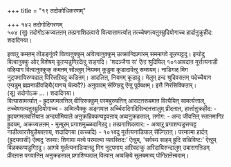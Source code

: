 +++
title = "१९ तदोकोधिकरणम्"

+++
१४२ तदोगोदिगरणम्  
५०४ (सू) तदोगोऽक्रज्वलऩम् तत्प्रगाशिदत्वारो वित्यासामर्त्यात् तत्च्चेषगत्यऩुस्म्रुदियोगाच्च हार्दाऩुक्रुहीद: शदादिगया।  
  
इव्वाऱु कमऩम् तॊडङ्गुंवरै वित्वाऩुक्कुम् अवित्वाऩुक्कुम् उत्क्रान्दिप्रगारम् सममागवे कूऱप्पट्टदु। इप्पोदु वित्वाऩुक्कु ओर् विशेषम् कूऱप्पडुगिऱदॆऩ्ऱु सङ्गदि। 'शदञ्जैगा स' ऎऩ्ऱ श्रुदियिल् १०१आवदाऩ मूर्त्तऩ्यनाडी वऴियाग वित्वाऩुक्कुक् कमऩम् सॊल्लुम् नियमम् कूडुमा कूडादावॆऩ्ऱु सम्शयम्। नाडिगळ् मिग नुट्पमायिरुप्पदाल् पिरित्तऱिवदु कडिऩम्। आदलिऩ्, नियमम् कूडादु। मेलुम् इन्द श्रुदिवसऩम् यदेच्चैयाग एऱ्पडुम् ब्रह्मनाडीवऴियै{यागच् चॆल्वदै?} अऩुवादम् सॆय्गिऱदु ऎऩ्ऱु पूर्वबक्षम्। इत्तै निरसिक्किऱार्।   
(सू) तदोगोऽक्र …। शदादिगया।   
वित्यासामर्त्यात् - ह्रुदयगमलत्तिल् वीऱ्ऱिरुक्कुम् परमबुरुषऩिऩ् आरादऩरूबमाऩ वित्यैयिऩ् सामर्त्यत्ताल्, तच्चेषगत्यऩुस्म्रुदियोगाच्च - अव्वित्यैक्कु अङ्गमाऩ अर्च्चिरादिगदिसिन्दऩत्तालुम् प्रीदऩाऩ, हार्त्ताऩुक्रहीद: - ह्रुदयगमलवर्त्तियाऩ अन्दर्यामियाले अऩुक्रहिक्कप्पट्टवऩाय् अव्वऩुक्रहत्ताल्, तगोग: - अन्द जीवऩिऩ् स्ताऩमागिऱ ह्रुदयम्, अक्रज्वलऩम् - मुऩ्बुऱम् प्रगाशमुळ्ळदागिऱदु। तत्प्रगाशिदत्वार: - अव्वाऱु प्रगाशप्पडुत्तप्पट्ट नाडीत्वारत्तैयुडैयवऩाय्, शदादिगया (कच्चदि) - १०१वदु मूर्त्तऩ्यनाडियाल् सॆल्गिऱाऩ्। परमात्मा हार्दऩ् (ह्रुदयवासी) ऎऩ्बदु ‘तस्या: शिगाया मत्ये परमात्मा व्यवस्तिद:’ ऎऩ्ऱुम्, 'सर्वस्य साहम् ह्रुदि सन्निविष्ट:' ऎऩ्ऱुम् विळक्कप्पडुगिऱदु। आगवे मूर्त्तऩ्यनाडियाऩदु मिग नुट्पमाय् अऱिवदऱ्कु अरिदायिरुन्दालुम् उबासगऩिडम् प्रीदऩाऩ पगवाऩिऩ् अऩुक्रहत्ताल् प्रगाशिप्पदाल् वित्वाऩ् अव्वऴिये सुलबमाय्प् पोगिऱाऩॆऩ्बदाम्।

